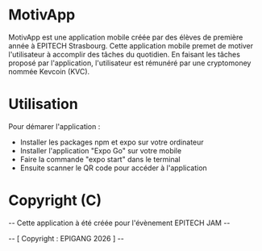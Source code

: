 # MotivApp

MotivApp est une application mobile créée par des élèves de première année à EPITECH Strasbourg.
Cette application mobile premet de motiver l'utilisateur à accomplir des tâches du quotidien.
En faisant les tâches proposé par l'application, l'utilisateur est rémunéré par une cryptomoney nommée Kevcoin (KVC).

# Utilisation

Pour démarer l'application :
- Installer les packages npm et expo sur votre ordinateur
- Installer l'application "Expo Go" sur votre mobile
- Faire la commande "expo start" dans le terminal
- Ensuite scanner le QR code pour accéder à l'application

# Copyright (C)

-- Cette application à été créée pour l'évènement EPITECH JAM --

-- [ Copyright : EPIGANG 2026 ] --
